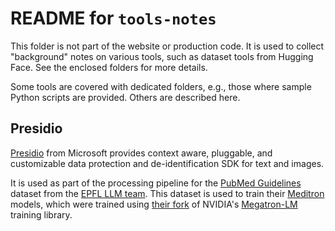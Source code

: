 # README for `tools-notes`

This folder is not part of the website or production code. It is used to collect "background" notes on various tools, such as dataset tools from Hugging Face. See the enclosed folders for more details.

Some tools are covered with dedicated folders, e.g., those where sample Python scripts are provided. Others are described here.

## Presidio

[Presidio](https://github.com/microsoft/presidio) from Microsoft provides context aware, pluggable, and customizable data protection and de-identification SDK for text and images. 

It is used as part of the processing pipeline for the [PubMed Guidelines](https://huggingface.co/datasets/epfl-llm/guidelines) dataset from the [EPFL LLM team](https://huggingface.co/epfl-llm). This dataset is used to train their [Meditron](https://github.com/epfLLM/meditron) models, which were trained using [their fork](https://github.com/epfLLM/Megatron-LLM) of NVIDIA's [Megatron-LM](https://github.com/NVIDIA/Megatron-LM) training library.